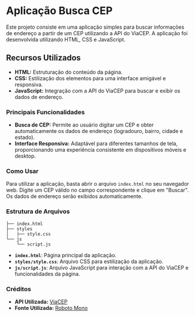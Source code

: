 # Aplicação Busca CEP

Este projeto consiste em uma aplicação simples para buscar informações de endereço a partir de um CEP utilizando a API do ViaCEP. A aplicação foi desenvolvida utilizando HTML, CSS e JavaScript.

## Recursos Utilizados

- **HTML:** Estruturação do conteúdo da página.
- **CSS:** Estilização dos elementos para uma interface amigável e responsiva.
- **JavaScript:** Integração com a API do ViaCEP para buscar e exibir os dados de endereço.

### Principais Funcionalidades

- **Busca de CEP:** Permite ao usuário digitar um CEP e obter automaticamente os dados de endereço (logradouro, bairro, cidade e estado).
- **Interface Responsiva:** Adaptável para diferentes tamanhos de tela, proporcionando uma experiência consistente em dispositivos móveis e desktop.

### Como Usar

Para utilizar a aplicação, basta abrir o arquivo `index.html` no seu navegador web. Digite um CEP válido no campo correspondente e clique em "Buscar". Os dados de endereço serão exibidos automaticamente.

### Estrutura de Arquivos

```
├── index.html
├── styles
│   ├── style.css
└── js
    └── script.js
```

- **`index.html`**: Página principal da aplicação.
- **`styles/style.css`**: Arquivo CSS para estilização da aplicação.
- **`js/script.js`**: Arquivo JavaScript para interação com a API do ViaCEP e funcionalidades da página.

### Créditos

- **API Utilizada:** [ViaCEP](https://viacep.com.br/)
- **Fonte Utilizada:** [Roboto Mono](https://fonts.google.com/specimen/Roboto+Mono)

